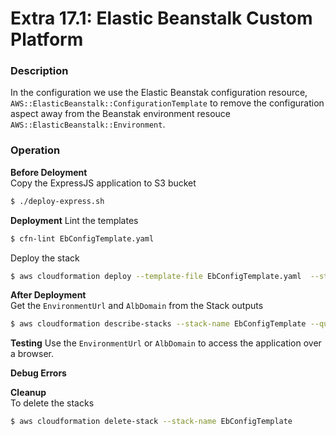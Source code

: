 # Extra 17.1: Elastic Beanstalk Custom Platform

### Description

In the configuration we use the Elastic Beanstak configuration resource, `AWS::ElasticBeanstalk::ConfigurationTemplate` to remove the configuration aspect away from the Beanstak environment resouce `AWS::ElasticBeanstalk::Environment`.

### Operation

**Before Deloyment**  
Copy the ExpressJS application to S3 bucket

```bash
$ ./deploy-express.sh
```

**Deployment**
Lint the templates

```bash
$ cfn-lint EbConfigTemplate.yaml
```

Deploy the stack

```bash
$ aws cloudformation deploy --template-file EbConfigTemplate.yaml  --stack-name EbConfigTemplate --capabilities CAPABILITY_NAMED_IAM
```

**After Deployment**  
Get the `EnvironmentUrl` and `AlbDomain` from the Stack outputs

```bash
$ aws cloudformation describe-stacks --stack-name EbConfigTemplate --query "Stacks[0].Outputs" --no-cli-pager
```

**Testing**
Use the `EnvironmentUrl` or `AlbDomain` to access the application over a browser.

**Debug Errors**

**Cleanup**  
To delete the stacks

```bash
$ aws cloudformation delete-stack --stack-name EbConfigTemplate
```
